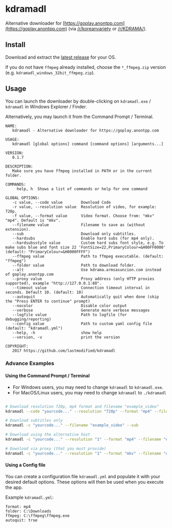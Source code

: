 # kdramadl

 Alternative downloader for [https://goplay.anontpp.com](https://goplay.anontpp.com) (via [/r/koreanvariety](https://www.reddit.com/r/koreanvariety/comments/723mtd/i_created_this_website_that_streams_korean_shows/?sort=new) or [/r/KDRAMA/](https://www.reddit.com/r/KDRAMA/comments/723n1y/i_created_this_website_that_streams_korean_shows/)).

## Install

Download and extract the [latest release](https://github.com/lastmodified/kdramadl/releases/latest) for your OS.

If you do not have ``ffmpeg`` already installed, choose the ``*_ffmpeg.zip`` version (e.g.  ``kdramadl_windows_32bit_ffmpeg.zip``).

## Usage

You can launch the downloader by double-clicking on ``kdramadl.exe`` / ``kdramadl`` in Windows Explorer / Finder.

Alternatively, you may launch it from the Command Prompt / Terminal.

```
NAME:
   kdramadl - Alternative downloader for https://goplay.anontpp.com

USAGE:
   kdramadl [global options] command [command options] [arguments...]

VERSION:
   0.1.7

DESCRIPTION:
   Make sure you have ffmpeg installed in PATH or in the current folder.

COMMANDS:
     help, h  Shows a list of commands or help for one command

GLOBAL OPTIONS:
   -c value, --code value        Download Code
   -r value, --resolution value  Resolution of video, for example: 720p.
   -f value, --format value      Video format. Choose from: "mkv" "mp4". Default is "mkv".
   --filename value              Filename to save as (without extension).
   --sub                         Download only subtitles.
   --hardsubs                    Enable hard subs (for mp4 only).
   --hardsubsstyle value         Custom hard subs font style, e.g. To make subs blue and font size 22 'FontSize=22,PrimaryColour=&H00FF0000' (default: "PrimaryColour=&H0000FFFF")
   --ffmpeg value                Path to ffmpeg executable. (default: "ffmpeg")
   --folder value                Path to download folder.
   --alt                         Use kdrama.armsasuncion.com instead of goplay.anontpp.com
   --proxy value                 Proxy address (only HTTP proxies supported), example "http://127.0.0.1:80".
   --timeout value               Connection timeout interval in seconds. Default 10. (default: 10)
   --autoquit                    Automatically quit when done (skip the "Press ENTER to continue" prompt)
   --nocolor                     Disable color output
   --verbose                     Generate more verbose messages
   --logfile value               Path to logfile (for debugging/reporting)
   --config value                Path to custom yaml config file (default: "kdramadl.yml")
   --help, -h                    show help
   --version, -v                 print the version

COPYRIGHT:
   2017 https://github.com/lastmodified/kdramadl
```

### Advance Examples

#### Using the Command Prompt / Terminal

- For Windows users, you may need to change ``kdramadl`` to ``kdramadl.exe``.
- For MacOS/Linux users, you may need to change ``kdramadl`` to ``./kdramadl``

```bash

# Download resolution 720p, mp4 format and filename "example_video"
kdramadl --code "yourcode..." --resolution "720p" --format "mp4" --filename "example_video" --folder "C:\Downloads"

# Download subtitles only
kdramadl -c "yourcode..." --filename "example_video" --sub

# Download using the alternative host
kdramadl -c "yourcode..." --resolution "1" --format "mp4" --filename "example_video" --alt

# Download via proxy (that you must provide)
kdramadl -c "yourcode..." --resolution "1" --format "mkv" --filename "example_video" --proxy "http://192.168.0.1:80"

```

#### Using a Config file

You can create a configuration file ``kdramadl.yml`` and populate it with your desired default options. These options will then be used when you execute the app.

Example ``kdramadl.yml``:

```
format: mp4
folder: C:\Downloads
ffmpeg: C:\ffmpeg\ffmpeg.exe
autoquit: true
```